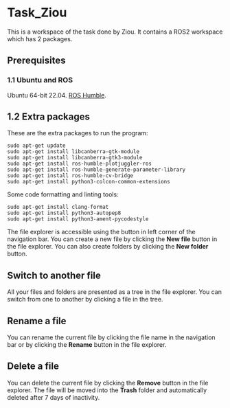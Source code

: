 # Task_Ziou

This is a workspace of the task done by Ziou. It contains a ROS2 workspace which has 2 packages.


## Prerequisites

### 1.1 Ubuntu and ROS

Ubuntu 64-bit 22.04. [ROS Humble](https://docs.ros.org/en/humble/Installation.html).

## 1.2 Extra packages

These are the extra packages to run the program:

```
sudo apt-get update
sudo apt-get install libcanberra-gtk-module
sudo apt-get install libcanberra-gtk3-module
sudo apt-get install ros-humble-plotjuggler-ros
sudo apt-get install ros-humble-generate-parameter-library
sudo apt-get install ros-humble-cv-bridge
sudo apt-get install python3-colcon-common-extensions
```

Some code formatting and linting tools:

```
sudo apt-get install clang-format
sudo apt-get install python3-autopep8
sudo apt-get install python3-ament-pycodestyle
```


The file explorer is accessible using the button in left corner of the navigation bar. You can create a new file by clicking the **New file** button in the file explorer. You can also create folders by clicking the **New folder** button.

## Switch to another file

All your files and folders are presented as a tree in the file explorer. You can switch from one to another by clicking a file in the tree.

## Rename a file

You can rename the current file by clicking the file name in the navigation bar or by clicking the **Rename** button in the file explorer.

## Delete a file

You can delete the current file by clicking the **Remove** button in the file explorer. The file will be moved into the **Trash** folder and automatically deleted after 7 days of inactivity.
